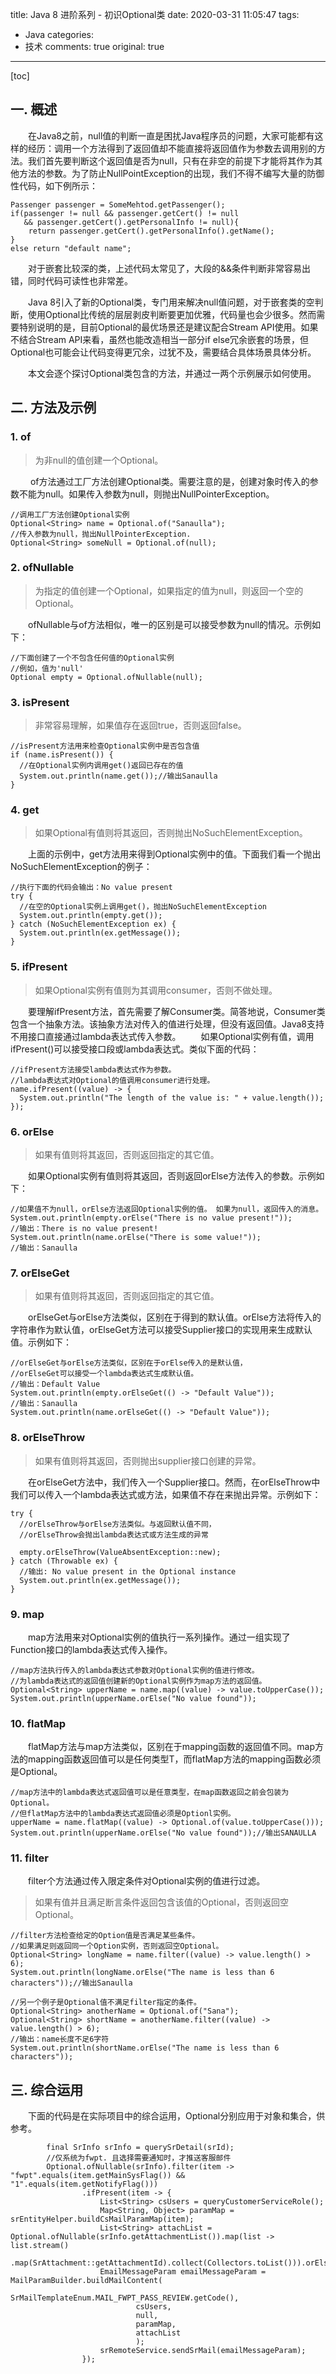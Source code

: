 title: Java 8 进阶系列 - 初识Optional类
date: 2020-03-31 11:05:47
tags:
  - Java
categories:
  - 技术
comments: true
original: true

---
[toc]

## 一. 概述

&emsp;&emsp;在Java8之前，null值的判断一直是困扰Java程序员的问题，大家可能都有这样的经历：调用一个方法得到了返回值却不能直接将返回值作为参数去调用别的方法。我们首先要判断这个返回值是否为null，只有在非空的前提下才能将其作为其他方法的参数。为了防止NullPointException的出现，我们不得不编写大量的防御性代码，如下例所示：

    Passenger passenger = SomeMehtod.getPassenger();
    if(passenger != null && passenger.getCert() != null 
       && passenger.getCert().getPersonalInfo != null){   
        return passenger.getCert().getPersonalInfo().getName();
    }
    else return "default name";

&emsp;&emsp;对于嵌套比较深的类，上述代码太常见了，大段的&&条件判断非常容易出错，同时代码可读性也非常差。

&emsp;&emsp;Java 8引入了新的Optional类，专门用来解决null值问题，对于嵌套类的空判断，使用Optional比传统的层层剥皮判断要更加优雅，代码量也会少很多。然而需要特别说明的是，目前Optional的最优场景还是建议配合Stream API使用。如果不结合Stream API来看，虽然也能改造相当一部分if else冗余嵌套的场景，但Optional也可能会让代码变得更冗余，过犹不及，需要结合具体场景具体分析。

&emsp;&emsp;本文会逐个探讨Optional类包含的方法，并通过一两个示例展示如何使用。

## 二. 方法及示例
### 1. of

> 为非null的值创建一个Optional。

&emsp;&emsp; of方法通过工厂方法创建Optional类。需要注意的是，创建对象时传入的参数不能为null。如果传入参数为null，则抛出NullPointerException。
 
    //调用工厂方法创建Optional实例
    Optional<String> name = Optional.of("Sanaulla");
    //传入参数为null，抛出NullPointerException.
    Optional<String> someNull = Optional.of(null);

### 2. ofNullable

> 为指定的值创建一个Optional，如果指定的值为null，则返回一个空的Optional。

&emsp;&emsp;ofNullable与of方法相似，唯一的区别是可以接受参数为null的情况。示例如下：
    
    //下面创建了一个不包含任何值的Optional实例
    //例如，值为'null'
    Optional empty = Optional.ofNullable(null);
    
### 3. isPresent

> 非常容易理解，如果值存在返回true，否则返回false。

    //isPresent方法用来检查Optional实例中是否包含值
    if (name.isPresent()) {
      //在Optional实例内调用get()返回已存在的值
      System.out.println(name.get());//输出Sanaulla
    }
    
### 4. get

> 如果Optional有值则将其返回，否则抛出NoSuchElementException。

&emsp;&emsp;上面的示例中，get方法用来得到Optional实例中的值。下面我们看一个抛出NoSuchElementException的例子：

    //执行下面的代码会输出：No value present 
    try {
      //在空的Optional实例上调用get()，抛出NoSuchElementException
      System.out.println(empty.get());
    } catch (NoSuchElementException ex) {
      System.out.println(ex.getMessage());
    }
    
### 5. ifPresent

> 如果Optional实例有值则为其调用consumer，否则不做处理。

&emsp;&emsp;要理解ifPresent方法，首先需要了解Consumer类。简答地说，Consumer类包含一个抽象方法。该抽象方法对传入的值进行处理，但没有返回值。Java8支持不用接口直接通过lambda表达式传入参数。
&emsp;&emsp;如果Optional实例有值，调用ifPresent()可以接受接口段或lambda表达式。类似下面的代码：

    //ifPresent方法接受lambda表达式作为参数。
    //lambda表达式对Optional的值调用consumer进行处理。
    name.ifPresent((value) -> {
      System.out.println("The length of the value is: " + value.length());
    });
    
### 6. orElse

> 如果有值则将其返回，否则返回指定的其它值。
    
&emsp;&emsp;如果Optional实例有值则将其返回，否则返回orElse方法传入的参数。示例如下：

    //如果值不为null，orElse方法返回Optional实例的值。 如果为null，返回传入的消息。
    System.out.println(empty.orElse("There is no value present!"));
    //输出：There is no value present!
    System.out.println(name.orElse("There is some value!"));
    //输出：Sanaulla

### 7. orElseGet

> 如果有值则将其返回，否则返回指定的其它值。
    
&emsp;&emsp;orElseGet与orElse方法类似，区别在于得到的默认值。orElse方法将传入的字符串作为默认值，orElseGet方法可以接受Supplier接口的实现用来生成默认值。示例如下：

    //orElseGet与orElse方法类似，区别在于orElse传入的是默认值，
    //orElseGet可以接受一个lambda表达式生成默认值。
    //输出：Default Value
    System.out.println(empty.orElseGet(() -> "Default Value"));
    //输出：Sanaulla
    System.out.println(name.orElseGet(() -> "Default Value"));
    
### 8. orElseThrow

> 如果有值则将其返回，否则抛出supplier接口创建的异常。
    
&emsp;&emsp;在orElseGet方法中，我们传入一个Supplier接口。然而，在orElseThrow中我们可以传入一个lambda表达式或方法，如果值不存在来抛出异常。示例如下：

    try {
      //orElseThrow与orElse方法类似。与返回默认值不同，
      //orElseThrow会抛出lambda表达式或方法生成的异常 
    
      empty.orElseThrow(ValueAbsentException::new);
    } catch (Throwable ex) {
      //输出: No value present in the Optional instance
      System.out.println(ex.getMessage());
    }
    
### 9. map

&emsp;&emsp;map方法用来对Optional实例的值执行一系列操作。通过一组实现了Function接口的lambda表达式传入操作。

    //map方法执行传入的lambda表达式参数对Optional实例的值进行修改。
    //为lambda表达式的返回值创建新的Optional实例作为map方法的返回值。
    Optional<String> upperName = name.map((value) -> value.toUpperCase());
    System.out.println(upperName.orElse("No value found"));
    
### 10. flatMap

&emsp;&emsp;flatMap方法与map方法类似，区别在于mapping函数的返回值不同。map方法的mapping函数返回值可以是任何类型T，而flatMap方法的mapping函数必须是Optional。

    //map方法中的lambda表达式返回值可以是任意类型，在map函数返回之前会包装为Optional。 
    //但flatMap方法中的lambda表达式返回值必须是Optionl实例。 
    upperName = name.flatMap((value) -> Optional.of(value.toUpperCase()));
    System.out.println(upperName.orElse("No value found"));//输出SANAULLA
    
### 11. filter

&emsp;&emsp;filter个方法通过传入限定条件对Optional实例的值进行过滤。

> 如果有值并且满足断言条件返回包含该值的Optional，否则返回空Optional。

    //filter方法检查给定的Option值是否满足某些条件。
    //如果满足则返回同一个Option实例，否则返回空Optional。
    Optional<String> longName = name.filter((value) -> value.length() > 6);
    System.out.println(longName.orElse("The name is less than 6 characters"));//输出Sanaulla
    
    //另一个例子是Optional值不满足filter指定的条件。
    Optional<String> anotherName = Optional.of("Sana");
    Optional<String> shortName = anotherName.filter((value) -> value.length() > 6);
    //输出：name长度不足6字符
    System.out.println(shortName.orElse("The name is less than 6 characters"));
    
## 三. 综合运用

&emsp;&emsp;下面的代码是在实际项目中的综合运用，Optional分别应用于对象和集合，供参考。

            final SrInfo srInfo = querySrDetail(srId);
            //仅系统为fwpt. 且选择需要通知时，才推送客服邮件
            Optional.ofNullable(srInfo).filter(item -> "fwpt".equals(item.getMainSysFlag()) && "1".equals(item.getNotifyFlag()))
                    .ifPresent(item -> {
                        List<String> csUsers = queryCustomerServiceRole();
                        Map<String, Object> paramMap = srEntityHelper.buildCsMailParamMap(item);
                        List<String> attachList = Optional.ofNullable(srInfo.getAttachmentList()).map(list -> list.stream()
                                .map(SrAttachment::getAttachmentId).collect(Collectors.toList())).orElse(null);
                        EmailMessageParam emailMessageParam = MailParamBuilder.buildMailContent(
                                SrMailTemplateEnum.MAIL_FWPT_PASS_REVIEW.getCode(),
                                csUsers,
                                null,
                                paramMap,
                                attachList
                                );
                        srRemoteService.sendSrMail(emailMessageParam);
                    });
